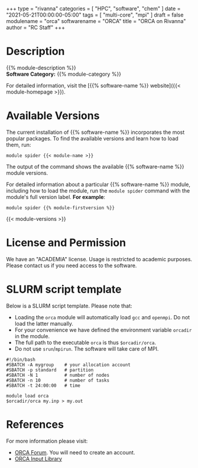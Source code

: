 +++
type = "rivanna"
categories = [
  "HPC",
  "software",
  "chem"
]
date = "2021-05-21T00:00:00-05:00"
tags = [
  "multi-core",
  "mpi"
]
draft = false
modulename = "orca"
softwarename = "ORCA"
title = "ORCA on Rivanna"
author = "RC Staff"
+++

# Description
{{% module-description %}}
<br>
**Software Category:** {{% module-category %}}

For detailed information, visit the [{{% software-name %}} website]({{< module-homepage >}}).

# Available Versions
The current installation of {{% software-name %}} incorporates the most popular packages. To find the available versions and learn how to load them, run:

```
module spider {{< module-name >}}
```

The output of the command shows the available {{% software-name %}} module versions.

For detailed information about a particular {{% software-name %}} module, including how to load the module, run the `module spider` command with the module's full version label. __For example__:
```
module spider {{% module-firstversion %}}
```

{{< module-versions >}}

# License and Permission
We have an "ACADEMIA" license. Usage is restricted to academic purposes. Please contact us if you need access to the software.

# SLURM script template

Below is a SLURM script template. Please note that:

- Loading the `orca` module will automatically load `gcc` and `openmpi`. Do not load the latter manually.
- For your convenience we have defined the environment variable `orcadir` in the module.
- The full path to the executable `orca` is thus `$orcadir/orca`.
- Do not use `srun`/`mpirun`. The software will take care of MPI.

```
#!/bin/bash
#SBATCH -A mygroup    # your allocation account
#SBATCH -p standard   # partition
#SBATCH -N 1          # number of nodes
#SBATCH -n 10         # number of tasks
#SBATCH -t 24:00:00   # time

module load orca
$orcadir/orca my.inp > my.out
```

# References

For more information please visit:

- [ORCA Forum](https://orcaforum.kofo.mpg.de/app.php/portal). You will need to create an account.
- [ORCA Input Library](https://sites.google.com/site/orcainputlibrary/home)
